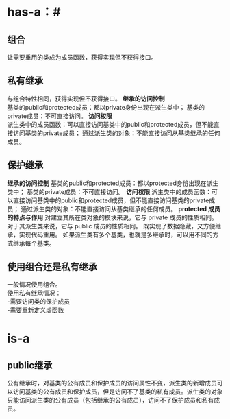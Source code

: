 # has-a：#  
## 组合 ##  
让需要重用的类成为成员函数，获得实现但不获得接口。  
## 私有继承 ##  
与组合特性相同，获得实现但不获得接口。
**继承的访问控制**  
  基类的public和protected成员：都以private身份出现在派生类中；
  基类的private成员：不可直接访问。
**访问权限**  
  派生类中的成员函数：可以直接访问基类中的public和protected成员，但不能直接访问基类的private成员；
  通过派生类的对象：不能直接访问从基类继承的任何成员。
## 保护继承 ##  
**继承的访问控制**
基类的public和protected成员：都以protected身份出现在派生类中；
基类的private成员：不可直接访问。
**访问权限**
派生类中的成员函数：可以直接访问基类中的public和protected成员，但不能直接访问基类的private成员；
通过派生类的对象：不能直接访问从基类继承的任何成员。
**protected 成员的特点与作用**
对建立其所在类对象的模块来说，它与 private 成员的性质相同。
对于其派生类来说，它与 public 成员的性质相同。
既实现了数据隐藏，又方便继承，实现代码重用。
如果派生类有多个基类，也就是多继承时，可以用不同的方式继承每个基类。
 

## 使用组合还是私有继承 ##   
一般情况使用组合。  
使用私有继承情况：  
-需要访问类的保护成员  
-需要重新定义虚函数  


# is-a #  
## public继承 ##    
公有继承时，对基类的公有成员和保护成员的访问属性不变，派生类的新增成员可以访问基类的公有成员和保护成员，但是访问不了基类的私有成员。派生类的对象只能访问派生类的公有成员（包括继承的公有成员），访问不了保护成员和私有成员。 

